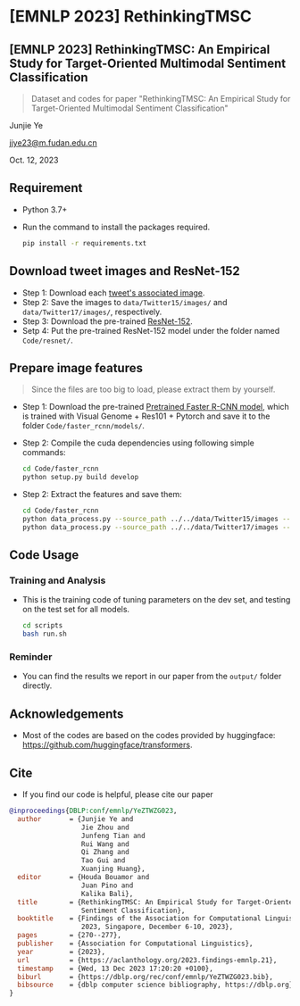 # [EMNLP 2023] RethinkingTMSC

## [EMNLP 2023] RethinkingTMSC: An Empirical Study for Target-Oriented Multimodal Sentiment Classification
> Dataset and codes for paper "RethinkingTMSC: An Empirical Study for Target-Oriented Multimodal Sentiment Classification"

Junjie Ye

jjye23@m.fudan.edu.cn

Oct. 12, 2023

## Requirement
* Python 3.7+

- Run the command to install the packages required.
    ```bash
    pip install -r requirements.txt
    ```


## Download tweet images and ResNet-152
- Step 1: Download each [tweet's associated image](https://drive.google.com/file/d/1PpvvncnQkgDNeBMKVgG2zFYuRhbL873g/view).
- Step 2: Save the images to `data/Twitter15/images/` and `data/Twitter17/images/`, respectively.
- Step 3: Download the pre-trained [ResNet-152](https://download.pytorch.org/models/resnet152-b121ed2d.pth).
- Setp 4: Put the pre-trained ResNet-152 model under the folder named `Code/resnet/`.

## Prepare image features
> Since the files are too big to load, please extract them by yourself.

- Step 1: Download the pre-trained [Pretrained Faster R-CNN model](https://drive.google.com/file/d/18n_3V1rywgeADZ3oONO0DsuuS9eMW6sN/view?usp=sharing), which is trained with Visual Genome + Res101 + Pytorch and save it to the folder `Code/faster_rcnn/models/`.

- Step 2: Compile the cuda dependencies using following simple commands:

    ```bash
    cd Code/faster_rcnn
    python setup.py build develop
    ```

- Step 2: Extract the features and save them:

    ```bash
    cd Code/faster_rcnn
    python data_process.py --source_path ../../data/Twitter15/images --save_path ../../data/Twitter15/faster_features
    python data_process.py --source_path ../../data/Twitter17/images --save_path ../../data/Twitter17/faster_features
    ```


## Code Usage

### Training and Analysis
- This is the training code of tuning parameters on the dev set, and testing on the test set for all models.

    ```sh
    cd scripts
    bash run.sh
    ```

### Reminder
- You can find the results we report in our paper from the `output/` folder directly.

## Acknowledgements

- Most of the codes are based on the codes provided by huggingface: https://github.com/huggingface/transformers.

## Cite

- If you find our code is helpful, please cite our paper
```bibtex
@inproceedings{DBLP:conf/emnlp/YeZTWZG023,
  author       = {Junjie Ye and
                  Jie Zhou and
                  Junfeng Tian and
                  Rui Wang and
                  Qi Zhang and
                  Tao Gui and
                  Xuanjing Huang},
  editor       = {Houda Bouamor and
                  Juan Pino and
                  Kalika Bali},
  title        = {RethinkingTMSC: An Empirical Study for Target-Oriented Multimodal
                  Sentiment Classification},
  booktitle    = {Findings of the Association for Computational Linguistics: {EMNLP}
                  2023, Singapore, December 6-10, 2023},
  pages        = {270--277},
  publisher    = {Association for Computational Linguistics},
  year         = {2023},
  url          = {https://aclanthology.org/2023.findings-emnlp.21},
  timestamp    = {Wed, 13 Dec 2023 17:20:20 +0100},
  biburl       = {https://dblp.org/rec/conf/emnlp/YeZTWZG023.bib},
  bibsource    = {dblp computer science bibliography, https://dblp.org}
}
```
